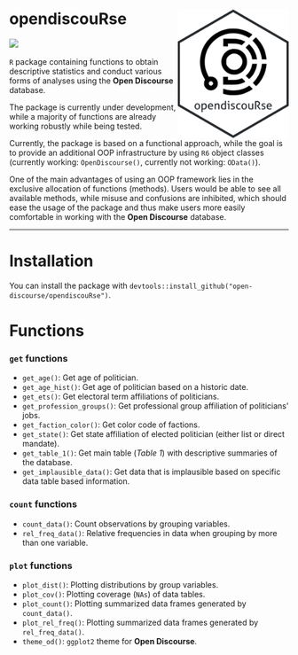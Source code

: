 # opendiscouRse <img src="man/figures/logo.png" align="right" alt="" width="200" />

<img src="https://img.shields.io/badge/Development-Late%20Development%20Stage-green" />

`R` package containing functions to obtain descriptive statistics and conduct various forms of analyses using the **Open Discourse** database.

The package is currently under development, while a majority of functions are already working robustly while being tested.

Currently, the package is based on a functional approach, while the goal is to provide an additional OOP infrastructure by using `R6` object classes (currently working: `OpenDiscourse()`, currently not working: `OData()`).

One of the main advantages of using an OOP framework lies in the exclusive allocation of functions (methods). Users would be able to see all available methods, while misuse and confusions are inhibited, which should ease the usage of the package and thus make users more easily comfortable in working with the **Open Discourse** database.

---

# Installation

You can install the package with `devtools::install_github("open-discourse/opendiscouRse")`.

# Functions

### `get` functions

- `get_age()`: Get age of politician.
- `get_age_hist()`: Get age of politician based on a historic date.
- `get_ets()`: Get electoral term affiliations of politicians.
- `get_profession_groups()`: Get professional group affiliation of politicians' jobs.
- `get_faction_color()`: Get color code of factions.
- `get_state()`: Get state affiliation of elected politician (either list or direct mandate).
- `get_table_1()`: Get main table (*Table 1*) with descriptive summaries of the database.
- `get_implausible_data()`: Get data that is implausible based on specific data table based information.

### `count` functions

- `count_data()`: Count observations by grouping variables.
- `rel_freq_data()`: Relative frequencies in data when grouping by more than one variable.

### `plot` functions

- `plot_dist()`: Plotting distributions by group variables.
- `plot_cov()`: Plotting coverage (`NAs`) of data tables.
- `plot_count()`: Plotting summarized data frames generated by `count_data()`.
- `plot_rel_freq()`: Plotting summarized data frames generated by `rel_freq_data()`.
- `theme_od()`: `ggplot2` theme for **Open Discourse**.


